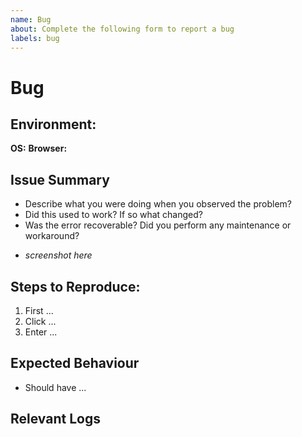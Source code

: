 ```yaml
---
name: Bug  
about: Complete the following form to report a bug
labels: bug
---
```


# Bug
<!-- Please, complete the following form to report a bug. If some fields do not apply to your situation, feel free to skip them.-->

## Environment:
<!-- Describe the environment you used when you encountered the bug. -->
**OS:**
**Browser:**

## Issue Summary

* Describe what you were doing when you observed the problem?
* Did this used to work? If so what changed?
* Was the error recoverable? Did you perform any maintenance or workaround?
- *screenshot here*

## Steps to Reproduce:
<!-- Describe in detail how you encountered the bug.-->
1. First ...
2. Click ...
3. Enter ...

## Expected Behaviour
<!-- What was the intended behaviour? -->
* Should have ...

## Relevant Logs
